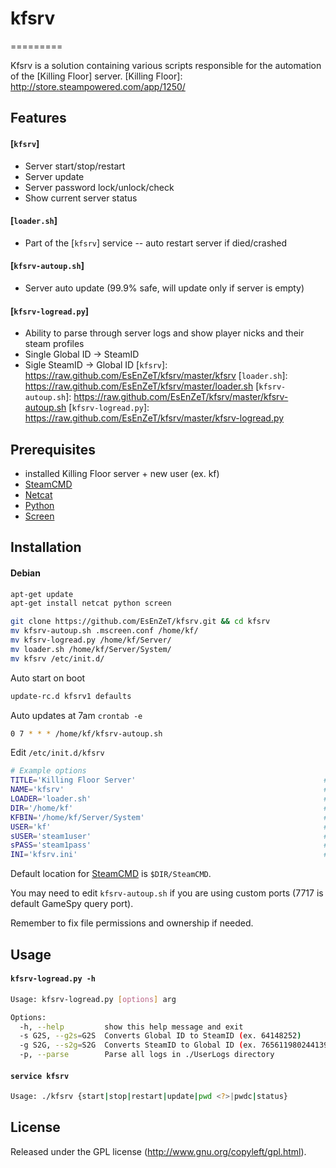 # kfsrv
=========

Kfsrv is a solution containing various scripts responsible for the automation of the [Killing Floor] server.
[Killing Floor]: http://store.steampowered.com/app/1250/


## Features
#### [`kfsrv`]
* Server start/stop/restart
* Server update
* Server password lock/unlock/check
* Show current server status

#### [`loader.sh`]
* Part of the [`kfsrv`] service -- auto restart server if died/crashed

#### [`kfsrv-autoup.sh`]
* Server auto update (99.9% safe, will update only if server is empty)

#### [`kfsrv-logread.py`]
* Ability to parse through server logs and show player nicks and their steam profiles
* Single Global ID -> SteamID
* Sigle SteamID -> Global ID
[`kfsrv`]: https://raw.github.com/EsEnZeT/kfsrv/master/kfsrv
[`loader.sh`]: https://raw.github.com/EsEnZeT/kfsrv/master/loader.sh
[`kfsrv-autoup.sh`]: https://raw.github.com/EsEnZeT/kfsrv/master/kfsrv-autoup.sh
[`kfsrv-logread.py`]: https://raw.github.com/EsEnZeT/kfsrv/master/kfsrv-logread.py

## Prerequisites
* installed Killing Floor server + new user (ex. kf)
* [SteamCMD]
* [Netcat]
* [Python]
* [Screen]

[SteamCMD]: https://developer.valvesoftware.com/wiki/SteamCMD
[Netcat]: http://netcat.sourceforge.net/
[Python]: http://www.python.org/
[Screen]: http://linux.die.net/man/1/screen

## Installation

#### Debian
```bash
apt-get update
apt-get install netcat python screen

git clone https://github.com/EsEnZeT/kfsrv.git && cd kfsrv
mv kfsrv-autoup.sh .mscreen.conf /home/kf/
mv kfsrv-logread.py /home/kf/Server/
mv loader.sh /home/kf/Server/System/
mv kfsrv /etc/init.d/
```

Auto start on boot
```bash
update-rc.d kfsrv1 defaults
```

Auto updates at 7am `crontab -e`
```bash
0 7 * * * /home/kf/kfsrv-autoup.sh
```

Edit `/etc/init.d/kfsrv`
```bash
# Example options
TITLE='Killing Floor Server'                                          # Script title (ex. KF Server)
NAME='kfsrv'                                                          # Name for screen session (ex. kfsrv)
LOADER='loader.sh'                                                    # Server loader
DIR='/home/kf'                                                        # User dir (ex. /home/kf)
KFBIN='/home/kf/Server/System'                                        # Game path (ex. /home/kf/Server/System)
USER='kf'                                                             # Server user (ex. kf)
sUSER='steam1user'                                                    # Steam user (create one!)
sPASS='steam1pass'                                                    # Steam password
INI='kfsrv.ini'                                                       # Server configuration file (ex. server.ini)
```

Default location for [SteamCMD] is `$DIR/SteamCMD`.

You may need to edit `kfsrv-autoup.sh` if you are using custom ports (7717 is default GameSpy query port).

Remember to fix file permissions and ownership if needed.


## Usage
#### `kfsrv-logread.py -h`
```bash
Usage: kfsrv-logread.py [options] arg

Options:
  -h, --help         show this help message and exit
  -s G2S, --g2s=G2S  Converts Global ID to SteamID (ex. 64148252)
  -g S2G, --s2g=S2G  Converts SteamID to Global ID (ex. 76561198024413980)
  -p, --parse        Parse all logs in ./UserLogs directory
```


#### `service kfsrv`
```bash
Usage: ./kfsrv {start|stop|restart|update|pwd <?>|pwdc|status}
```


## License
Released under the GPL license (http://www.gnu.org/copyleft/gpl.html).

